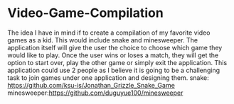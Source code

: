 # Video-Game-Compilation
The idea I have in mind if to create a compilation of my favorite video games as a kid. This would include snake and minesweeper. The application itself will give the user the choice to choose which game they would like to play. Once the user wins or loses a match, they will get the option to start over, play the other game or simply exit the application. This application could use 2 people as I believe it is going to be a challenging task to join games under one application and designing them. 
snake: https://github.com/ksu-is/Jonathan_Grizzle_Snake_Game
minesweeper:https://github.com/duguyue100/minesweeper

